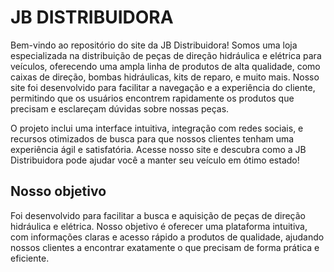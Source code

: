 # JB DISTRIBUIDORA 

Bem-vindo ao repositório do site da JB Distribuidora! Somos uma loja especializada na distribuição de peças de direção hidráulica e elétrica para veículos, oferecendo uma ampla linha de produtos de alta qualidade, como caixas de direção, bombas hidráulicas, kits de reparo, e muito mais. Nosso site foi desenvolvido para facilitar a navegação e a experiência do cliente, permitindo que os usuários encontrem rapidamente os produtos que precisam e esclareçam dúvidas sobre nossas peças.

O projeto inclui uma interface intuitiva, integração com redes sociais, e recursos otimizados de busca para que nossos clientes tenham uma experiência ágil e satisfatória. Acesse nosso site e descubra como a JB Distribuidora pode ajudar você a manter seu veículo em ótimo estado!

## Nosso objetivo
Foi desenvolvido para facilitar a busca e aquisição de peças de direção hidráulica e elétrica. Nosso objetivo é oferecer uma plataforma intuitiva, com informações claras e acesso rápido a produtos de qualidade, ajudando nossos clientes a encontrar exatamente o que precisam de forma prática e eficiente.
